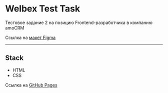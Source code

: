 # Welbex Test Task

Тестовое задание 2 на позицию Frontend-разработчика в компанию amoCRM

Ссылка на [макет Figma](https://www.figma.com/file/Ej2SAIj15tcYMo6qJKBB64/Welbex?node-id=0-76&t=s0pLZKGjmQ2WYWUU-0)

---

## Stack

- HTML
- CSS

Ссылка на [GitHub Pages](https://xonika9.github.io/welbex-test-task/)

